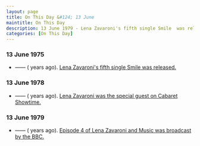 ```yaml
---
layout: page
title: On This Day &#124; 13 June
maintitle: On This Day
description: 13 June 1979 - Lena Zavaroni's fifth single Smile  was released. 13 June 1978 - Lena Zavaroni was the special guest on Cabaret Showtime. 13 June 1979 - Lena Zavaroni and Music  was broadcast by the BBC.
categories: [On This Day]
---
```


### 13 June 1975
* —— (<span id="age1"></span> years ago). [Lena Zavaroni's fifth single Smile  was released.](/discography/singles/1975-06-13-smile)

### 13 June 1978
* —— (<span id="age2"></span> years ago). [Lena Zavaroni was the special guest on Cabaret Showtime.](/bbc%20one/1978/06/13/cabaret-showtime.html)

### 13 June 1979
* —— (<span id="age3"></span> years ago). [Episode 4 of Lena Zavaroni and Music  was broadcast by the BBC.](/bbc%20one/lena%20zavaroni%20and%20music/1979/06/13/lena-zavaroni-and-music.html)

<!-- Script for calculating number of years ago -->
<script>
var dob = '19750613';
var year = Number(dob.substr(0, 4));
var month = Number(dob.substr(4, 2)) - 1;
var day = Number(dob.substr(6, 2));
var today = new Date();
var age1 = today.getFullYear() - year;
if (today.getMonth() < month || (today.getMonth() == month && today.getDate() < day)) {
age1--;
}
document.getElementById("age1").innerHTML=age1;

var dob = '19780613';
var year = Number(dob.substr(0, 4));
var month = Number(dob.substr(4, 2)) - 1;
var day = Number(dob.substr(6, 2));
var today = new Date();
var age2 = today.getFullYear() - year;
if (today.getMonth() < month || (today.getMonth() == month && today.getDate() < day)) {
age2--;
}
document.getElementById("age2").innerHTML=age2;

var dob = '19790613';
var year = Number(dob.substr(0, 4));
var month = Number(dob.substr(4, 2)) - 1;
var day = Number(dob.substr(6, 2));
var today = new Date();
var age3 = today.getFullYear() - year;
if (today.getMonth() < month || (today.getMonth() == month && today.getDate() < day)) {
age3--;
}
document.getElementById("age3").innerHTML=age3;
</script>

